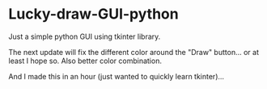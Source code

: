 # Lucky-draw-GUI-python
Just a simple python GUI using tkinter library.

The next update will fix the different color around the "Draw" button... or at least I hope so.
Also better color combination.

And I made this in an hour (just wanted to quickly learn tkinter)...
